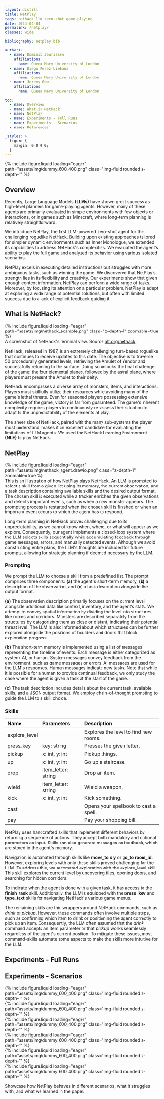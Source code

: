 ```yaml
---
layout: distill
title: NetPlay
tags: nethack llm zero-shot game-playing
date: 2024-04-04
permalink: /netplay/
classes: wide

bibliography: netplay.bib

authors:
  - name: Dominik Jeurissen
    affiliations:
      name: Queen Mary University of London
  - name: Diego Perez Liebana
    affiliations:
      name: Queen Mary University of London
  - name: Jeremy Gow
    affiliations:
      name: Queen Mary University of London

toc:
  - name: Overview
  - name: What is NetHack?
  - name: NetPlay
  - name: Experiments - Full Runs
  - name: Experiments - Scenarios
  - name: References

_styles: >
  figure {
    margin: 0 0 0 0;
  }
---
```


<div class="row mt-3">
    <div class="col-sm mt-3 mt-md-0">
        {% include figure.liquid loading="eager" path="assets/img/dummy_600_400.png" class="img-fluid rounded z-depth-1" %}
    </div>
</div>

## Overview
Recently, Large Language Models <b>(LLMs)</b> have shown great success as high-level planners for game-playing agents. However, many of these agents are primarily evaluated in simple environments with few objects or interactions<d-cite key="innermonologue"></d-cite><d-cite key="deps"></d-cite>, or in games such as Minecraft<d-cite key="gitm"></d-cite><d-cite key="voyager"></d-cite>, where long-term planning is relatively straightforward.

We introduce NetPlay, the first LLM-powered zero-shot agent for the challenging roguelike NetHack<d-cite key="nethack"></d-cite>. Building upon existing approaches tailored for simpler dynamic environments such as Inner Monologue<d-cite key="innermonologue"></d-cite>, we extended its capabilities to address NetHack's complexities. We evaluated the agent’s ability to play the full game and analyzed its behavior using various isolated scenarios.

NetPlay excels in executing detailed instructions but struggles with more ambiguous tasks, such as winning the game. We discovered that NetPlay’s strength lies in its flexibility and creativity. Our experiments show that given enough context information, NetPlay can perform a wide range of tasks. Moreover, by focusing its attention on a particular problem, NetPlay is adept at exploring a wide range of potential solutions, but often with limited success due to a lack of explicit feedback guiding it.

## What is NetHack?
<div class="l-body">
    {% include figure.liquid loading="eager" path="assets/img/nethack_example.png" class="z-depth-1" zoomable=true %}
</div>
<div class="caption">
    A screenshot of NetHack's terminal view. Source <a href="https://alt.org/nethack">alt.org/nethack</a>.
</div>

NetHack<d-cite key="nethack"></d-cite>, released in 1987, is an extremely challenging turn-based roguelike that continues to receive updates to this date. The objective is to traverse 50 procedurally generated levels, retrieving the Amulet of Yendor and successfully returning to the surface. Doing so unlocks the final challenge of the game: the four elemental planes, followed by the astral plane, where players must present the Amulet to their deity.

NetHack encompasses a diverse array of monsters, items, and interactions. Players must skillfully utilize their resources while avoiding many of the game's lethal threats. Even for seasoned players possessing extensive knowledge of the game, victory is far from guaranteed. The game's inherent complexity requires players to continuously re-assess their situation to adapt to the unpredictability of the elements at play.

The sheer size of NetHack, paired with the many sub-systems the player must understand, makes it an excellent candidate for evaluating the limitations of LLM agents. We used the NetHack Learning Environment<d-cite key="nle"></d-cite> <b>(NLE)</b> to play NetHack.

## NetPlay
<div class="l-body">
    {% include figure.liquid loading="eager" path="assets/img/nethack_agent.drawio.png" class="z-depth-1" zoomable=true %}
</div>
<div class="caption">
    This is an illustration of how NetPlay plays NetHack. An LLM is prompted to select a skill from a given list using its memory, the current observation, and a task description containing available skills and the desired output format. The chosen skill is executed while a tracker enriches the given observations and detects important events, such as when a new monster appears. The prompting process is restarted when the chosen skill is finished or when an important event occurs to which the agent has to respond.
</div>

Long-term planning in NetHack proves challenging due to its unpredictability, as we cannot know when, where, or what will appear as we explore. Consequently, our agent implements a closed-loop system where the LLM selects skills sequentially while accumulating feedback through game messages, errors, and manually detected events. Although we avoid constructing entire plans, the LLM's thoughts are included for future prompts, allowing for strategic planning if deemed necessary by the LLM.

### Prompting
We prompt the LLM to choose a skill from a predefined list. The prompt comprises three components: <b>(a)</b> the agent's short-term memory, <b>(b)</b> a description of the observation, and <b>(c)</b> a task description alongside the output format.

<b>(a)</b> The observation description primarily focuses on the current level alongside additional data like context, inventory, and the agent’s stats.
We attempt to convey spatial information by dividing the level into structures like rooms and corridors. Monsters are described separately from the structures by categorizing them as close or distant, indicating their potential threat level. The LLM is also informed about which structures can be further explored alongside the positions of boulders and doors that block exploration progress.

<b>(b)</b> The short-term memory is implemented using a list of messages representing the timeline of events. Each message is either categorized as system, AI, or human. System messages convey feedback from the environment, such as game messages or errors. AI messages are used for the LLM's responses. Human messages indicate new tasks. Note that while it is possible for a human to provide continual feedback, we only study the case where the agent is given a task at the start of the game.

<b>(c)</b> The task description includes details about the current task, available skills, and a JSON output format. We employ chain-of-thought prompting<d-cite key="prompting"></d-cite> to guide the LLM to a skill choice.

### Skills

| Name                      | Parameters       | Description                                                      |
| :------------------------ | :--------------| :--------------------------------------------------------------  |
| explore_level             |                  | Explores the level to find new rooms. |
| press_key                 | key: string     | Presses the given letter. |
| pickup                    | x: int, y: int| Pickup things. |
| up                        | x: int, y: int| Go up a staircase. |
| drop                      | item_letter: string| Drop an item.                                                  |
| wield                     | item_letter: string| Wield a weapon.                                                |
| kick                      | x: int, y: int | Kick something.                                                |
| cast                      |                  | Opens your spellbook to cast a spell.                           |
| pay                       |                  | Pay your shopping bill.                                         |

NetPlay uses handcrafted skills that implement different behaviors by returning a sequence of actions. They accept both mandatory and optional parameters as input. Skills can also generate messages as feedback, which are stored in the agent's memory.

Navigation is automated through skills like <b>move_to x y</b> or <b>go_to room_id</b>.
However, exploring levels with only these skills proved challenging for the LLM. To address this, we automated exploration with the <ib>explore_level</b> skill. This skill explores the current level by uncovering tiles, opening doors, and searching for hidden corridors.

To indicate when the agent is done with a given task, it has access to the 
<b>finish_task</b> skill. Additionally, the LLM is equipped with the <b>press_key</b> and <b>type_text</b> skills for navigating NetHack's various game menus.

The remaining skills are thin wrappers around NetHack commands, such as <i>drink</i> or <i>pickup</i>. However, these commands often involve multiple steps, such as confirming which item to drink or positioning the agent correctly to pick up an item. Consequently, the LLM often assumed that the <i>drink</i> command accepts an item parameter or that <i>pickup</i> works seamlessly regardless of the agent's current position. To mitigate these issues, most command-skills automate some aspects to make the skills more intuitive for the LLM.

## Experiments - Full Runs

## Experiments - Scenarios
<div class="row mt-3">
    <div class="col-sm mt-3 mt-md-0">
        {% include figure.liquid loading="eager" path="assets/img/dummy_600_400.png" class="img-fluid rounded z-depth-1" %}
    </div>
    <div class="col-sm mt-3 mt-md-0">
        {% include figure.liquid loading="eager" path="assets/img/dummy_600_400.png" class="img-fluid rounded z-depth-1" %}
    </div>
    <div class="col-sm mt-3 mt-md-0">
        {% include figure.liquid loading="eager" path="assets/img/dummy_600_400.png" class="img-fluid rounded z-depth-1" %}
    </div>
</div>
<div class="row mt-3">
    <div class="col-sm mt-3 mt-md-0">
        {% include figure.liquid loading="eager" path="assets/img/dummy_600_400.png" class="img-fluid rounded z-depth-1" %}
    </div>
    <div class="col-sm mt-3 mt-md-0">
        {% include figure.liquid loading="eager" path="assets/img/dummy_600_400.png" class="img-fluid rounded z-depth-1" %}
    </div>
    <div class="col-sm mt-3 mt-md-0">
        {% include figure.liquid loading="eager" path="assets/img/dummy_600_400.png" class="img-fluid rounded z-depth-1" %}
    </div>
</div>

Showcase how NetPlay behaves in different scenarios, what it struggles with, and what we learned in the paper.